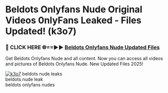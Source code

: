 # Beldots Onlyfans Nude Original Videos 0nlyFans Leaked - Files Updated! (k3o7)

<h3>🔴 CLICK HERE 🌐==►► <a href="https://tinyurl.com/yc6ubb5a" rel="nofollow">Beldots Onlyfans Nude Updated Files</a></h3>

Get Beldots Onlyfans Nude and all content. Now you can access all videos and pictures of Beldots Onlyfans Nude. New Updated Files 2025!

[![k3o7](https://i.imgur.com/7eu0CRL.gif)](https://tinyurl.com/yc6ubb5a)
beldots nude leaks<br>
beldots nude leak<br>
beldots onlyfans nudes